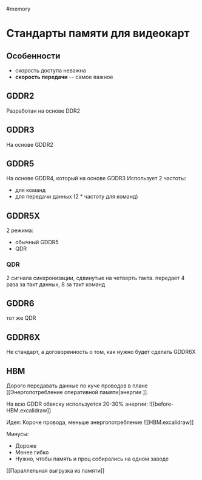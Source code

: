 #memory 

# Стандарты памяти для видеокарт

## Особенности
- скорость доступа неважна
- **скорость передачи** -- самое важное

## GDDR2
Разработан на основе DDR2

## GDDR3
На основе GDDR2

## GDDR5
На основе GDDR4, который на основе GDDR3
Использует 2 частоты:
- для команд
- для передачи данных (2 * частоту для команд)

## GDDR5X
2 режима:
- обычный GDDR5
- QDR

### QDR
2 сигнала синхронизации, сдвинутые на четверть такта. передает 4 раза за такт данных, 8 за такт команд

## GDDR6
тот же QDR

## GDDR6X
Не стандарт, а договоренность о том, как нужно будет сделать GDDR6X

## HBM
Дорого передавать данные по куче проводов в плане [[Энергопотребление оперативной памяти|энергии ]].

На всю GDDR обвяску используется 20-30% энергии:
![[before-HBM.excalidraw]]

Идея:
Короче провода, меньше энергопотребление
![[HBM.excalidraw]]

Минусы:
- Дороже
- Менее гибко
- Нужно, чтобы память и проц собирались на одном заводе


[[Параллельная выгрузка из памяти]]
